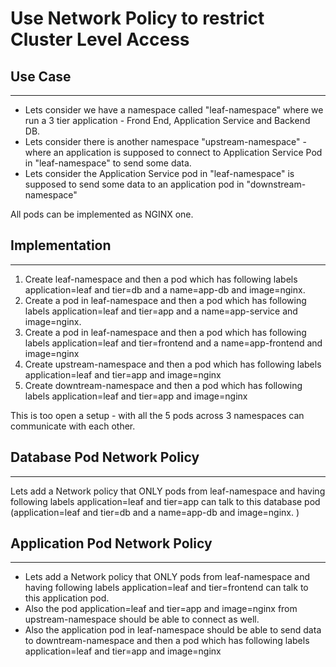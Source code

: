 # Use Network Policy to restrict Cluster Level Access

## Use Case
---

- Lets consider we have a namespace called "leaf-namespace" where we run a 3 tier application - Frond End, Application Service and Backend DB. 
- Lets consider there is another namespace "upstream-namespace" - where an application is supposed to connect to Application Service Pod in "leaf-namespace" to send some data.
- Lets consider the Application Service pod in "leaf-namespace" is supposed to send some data to an application pod in "downstream-namespace" 

All pods can be implemented as NGINX one. 

## Implementation 
---

1. Create leaf-namespace and then a pod which has following labels application=leaf and tier=db and a name=app-db and image=nginx. 
2. Create a pod in leaf-namespace  and then a pod which has following labels application=leaf and tier=app and a name=app-service and image=nginx.
3. Create a pod in leaf-namespace  and then a pod which has following labels application=leaf and tier=frontend and a name=app-frontend and image=nginx
4. Create upstream-namespace and then a pod which has following labels application=leaf and tier=app and image=nginx
5. Create downtream-namespace and then a pod which has following labels application=leaf and tier=app and image=nginx

This is too open a setup - with all the 5 pods across 3 namespaces can communicate with each other. 

## Database Pod Network Policy 
---

Lets add a Network policy that ONLY pods from leaf-namespace and having following labels application=leaf and tier=app can talk to this database pod (application=leaf and tier=db and a name=app-db and image=nginx. )

## Application Pod Network Policy 
---

- Lets add a Network policy that ONLY pods from leaf-namespace and having following labels application=leaf and tier=frontend can talk to this application  pod. 
- Also the pod  application=leaf and tier=app and image=nginx from upstream-namespace should be able to connect as well. 
- Also the application pod in leaf-namespace should be able to send data to  downtream-namespace and then a pod which has following labels application=leaf and tier=app and image=nginx

